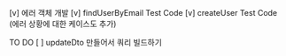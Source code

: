 [v] 에러 객체 개발
[v] findUserByEmail Test Code
[v] createUser Test Code (에러 상황에 대한 케이스도 추가)

TO DO
[ ] updateDto 만들어서 쿼리 빌드하기

